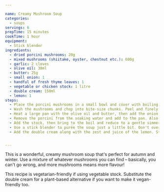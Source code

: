 ```yaml
---

name: Creamy Mushroom Soup
categories:
  - soups
servings: 6
prepTime: 15 minutes
cookTime: 1 hour
equipment:
  - Stick blender
ingredients:
  - dried porcini mushrooms: 20g
  - mixed mushrooms (shiitake, oyster, chestnut etc.): 600g
  - garlic: 2 cloves
  - olive oil: 30ml
  - butter: 25g
  - small onion: 1
  - handful of fresh thyme leaves: 1
  - vegetable or chicken stock: 1 litre
  - double cream: 150ml
  - lemon: 1
steps:
  - Place the porcini mushrooms in a small bowl and cover with boiling water. Set to one side and leave to soak.
  - Wash the mushrooms and chop into bite-size chunks. Peel and finely chop the onion and garlic.
  - Heat a large pan with the olive oil and butter, then add the onion, garlic, and thyme leaves. Cook for about 5-7 minutes until the onion just starts to brown, then tip in the mushrooms.
  - Remove the porcini from the soaking water and add to the pan. Also add the water they were soaking in – pass it through a sieve or a muslin first, as it may contain some grit from the mushrooms. Cook uncovered, stirring occasionally, for about 20 minutes or until the liquid has disappeared and the mushrooms are starting to brown.
  - Add the stock, then bring to the boil and reduce to a gentle simmer.
  - Use a stick blender to purée the soup just a little bit. Don't overdo it – you aren't going for mushy mushrooms here, and you still want plenty of texture. Leave for 30 minutes, stirring occasionally.
  - Add the double cream along with the zest and juice of the lemon. Stir to combine, then season to taste and serve – ideally with a swirl of cream and a sprinkle of thyme on top.


---
```


This is a wonderful, creamy mushroom soup that's perfect for autumn and winter. Use a mixture of whatever mushrooms you can find – basically, you can't go wrong, and more mushrooms means more flavour!

This recipe is vegetarian-friendly if using vegetable stock. Substitute the double cream for a plant-based alternative if you want to make it vegan-friendly too.
